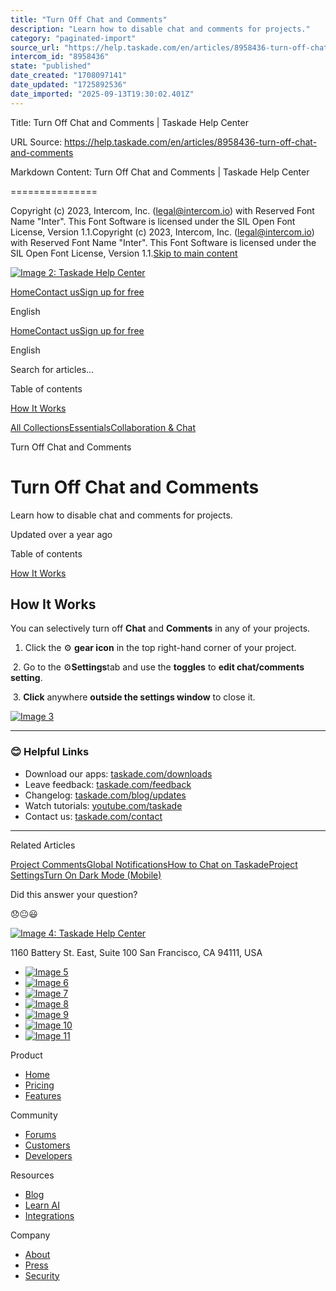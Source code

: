 ```yaml
---
title: "Turn Off Chat and Comments"
description: "Learn how to disable chat and comments for projects."
category: "paginated-import"
source_url: "https://help.taskade.com/en/articles/8958436-turn-off-chat-and-comments"
intercom_id: "8958436"
state: "published"
date_created: "1708097141"
date_updated: "1725892536"
date_imported: "2025-09-13T19:30:02.401Z"
---
```


Title: Turn Off Chat and Comments | Taskade Help Center

URL Source: https://help.taskade.com/en/articles/8958436-turn-off-chat-and-comments

Markdown Content:
Turn Off Chat and Comments | Taskade Help Center

===============

Copyright (c) 2023, Intercom, Inc. (legal@intercom.io) with Reserved Font Name "Inter". This Font Software is licensed under the SIL Open Font License, Version 1.1.Copyright (c) 2023, Intercom, Inc. (legal@intercom.io) with Reserved Font Name "Inter". This Font Software is licensed under the SIL Open Font License, Version 1.1.[Skip to main content](https://help.taskade.com/en/articles/8958436-turn-off-chat-and-comments#main-content)

[![Image 2: Taskade Help Center](https://downloads.intercomcdn.com/i/o/490280/d14603621e78c833c2d0e66f/2d1230f35f3009fff25b2989e93312a5.png)](https://help.taskade.com/en/)

[Home](https://www.taskade.com/)[Contact us](https://www.taskade.com/contact)[Sign up for free](https://www.taskade.com/signup)

English

[Home](https://www.taskade.com/)[Contact us](https://www.taskade.com/contact)[Sign up for free](https://www.taskade.com/signup)

English

Search for articles... 

Table of contents

[How It Works](https://help.taskade.com/en/articles/8958436-turn-off-chat-and-comments#h_b3cea4578e)

[All Collections](https://help.taskade.com/en/)[Essentials](https://help.taskade.com/en/collections/8400732-essentials)[Collaboration & Chat](https://help.taskade.com/en/collections/8400752-collaboration-chat)

Turn Off Chat and Comments

Turn Off Chat and Comments
==========================

Learn how to disable chat and comments for projects.

Updated over a year ago

Table of contents

[How It Works](https://help.taskade.com/en/articles/8958436-turn-off-chat-and-comments#h_b3cea4578e)

**How It Works**
----------------

You can selectively turn off **Chat** and **Comments** in any of your projects.

1.   Click the ⚙️ **gear icon** in the top right-hand corner of your project.

​ 
2.   Go to the ⚙️**Settings**tab and use the **toggles** to **edit chat/comments setting**.

​ 
3.   **Click** anywhere **outside the settings window** to close it. 

[![Image 3](https://downloads.intercomcdn.com/i/o/1129529758/3650ccda96ac01cbbce37539/turn-off-chat-comments.jpg?expires=1757793600&signature=cf32118e0c214384e59d243c7a273b2d02bc6831e2a9699e85765c82e9985929&req=dSElH8x8lIZaUfMW1HO4zecyFbyBDf51MAnmihrOg8WTUr%2F7f0v%2BrJtFqZZ%2F%0AJCTzRRsFu72UZ%2FRoWHI%3D%0A)](https://downloads.intercomcdn.com/i/o/1129529758/3650ccda96ac01cbbce37539/turn-off-chat-comments.jpg?expires=1757793600&signature=cf32118e0c214384e59d243c7a273b2d02bc6831e2a9699e85765c82e9985929&req=dSElH8x8lIZaUfMW1HO4zecyFbyBDf51MAnmihrOg8WTUr%2F7f0v%2BrJtFqZZ%2F%0AJCTzRRsFu72UZ%2FRoWHI%3D%0A)

* * *

### **😊 Helpful Links**

*   Download our apps: [taskade.com/downloads](https://taskade.com/downloads) 
*   Leave feedback: [taskade.com/feedback](https://taskade.com/feedback) 
*   Changelog: [taskade.com/blog/updates](https://taskade.com/blog/updates) 
*   Watch tutorials: [youtube.com/taskade](https://youtube.com/taskade) 
*   Contact us: [taskade.com/contact](https://taskade.com/contact) 

* * *

Related Articles

[Project Comments](https://help.taskade.com/en/articles/8958421-project-comments)[Global Notifications](https://help.taskade.com/en/articles/8958426-global-notifications)[How to Chat on Taskade](https://help.taskade.com/en/articles/8958431-how-to-chat-on-taskade)[Project Settings](https://help.taskade.com/en/articles/8958505-project-settings)[Turn On Dark Mode (Mobile)](https://help.taskade.com/en/articles/8958586-turn-on-dark-mode-mobile)

Did this answer your question?

😞😐😃

[![Image 4: Taskade Help Center](https://downloads.intercomcdn.com/i/o/566097/5267af56373cca21ec2cea67/2d1230f35f3009fff25b2989e93312a5.png)](https://help.taskade.com/en/)

11‌60 Battery St. East, Suite 100 San‌ Francisco, CA 94111, USA

*   [![Image 5](https://intercom.help/taskade/assets/svg/icon:social-linkedin/ffffff)](https://www.linkedin.com/company/taskade/)
*   [![Image 6](https://intercom.help/taskade/assets/svg/icon:social-facebook/ffffff)](https://www.facebook.com/taskade)
*   [![Image 7](https://intercom.help/taskade/assets/svg/icon:social-github/ffffff)](https://github.com/taskade)
*   [![Image 8](https://intercom.help/taskade/assets/svg/icon:social-instagram/ffffff)](https://www.instagram.com/taskade)
*   [![Image 9](https://intercom.help/taskade/assets/svg/icon:social-youtube/ffffff)](https://www.youtube.com/taskade)
*   [![Image 10](https://intercom.help/taskade/assets/svg/icon:social-reddit/ffffff)](https://www.reddit.com/r/taskade)
*   [![Image 11](https://intercom.help/taskade/assets/svg/icon:social-twitter-x/ffffff)](https://www.twitter.com/taskade)

Product

*   [Home](https://www.taskade.com/)
*   [Pricing](https://www.taskade.com/pricing)
*   [Features](https://www.taskade.com/features)

Community

*   [Forums](https://www.taskade.com/community)
*   [Customers](https://taskade.com/reviews)
*   [Developers](https://developers.taskade.com/)

Resources

*   [Blog](https://www.taskade.com/blog/)
*   [Learn AI](https://www.taskade.com/learn)
*   [Integrations](https://www.taskade.com/integrations)

Company

*   [About](https://www.taskade.com/about)
*   [Press](https://www.taskade.com/press)
*   [Security](https://www.taskade.com/security)
